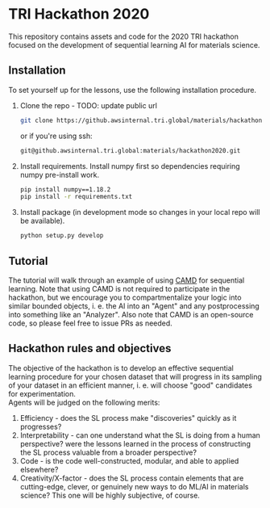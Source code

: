 # TRI Hackathon 2020

This repository contains assets and code for the 2020 TRI hackathon focused on
the development of sequential learning AI for materials science.

## Installation
To set yourself up for the lessons, use the following installation procedure.

1. Clone the repo - TODO: update public url
    ```bash
    git clone https://github.awsinternal.tri.global/materials/hackathon2020.git
    ```
    or if you're using ssh:

    ```bash
    git@github.awsinternal.tri.global:materials/hackathon2020.git
    ```

2. Install requirements.  Install numpy first so dependencies requiring 
    numpy pre-install work.
    ```bash
    pip install numpy==1.18.2
    pip install -r requirements.txt
    ```
3. Install package (in development mode so changes in your local repo will be available).
    ```bash
    python setup.py develop
    ``` 
    
## Tutorial

The tutorial will walk through an example of using [CAMD](https://github.com/TRI-AMDD/CAMD)
for sequential learning.  Note that using CAMD is not required to participate in the hackathon, but we 
encourage you to compartmentalize your logic into similar bounded objects, i. e. 
the AI into an "Agent" and any postprocessing into something like an "Analyzer".
Also note that CAMD is an open-source code, so please feel free to issue PRs as needed.

## Hackathon rules and objectives

The objective of the hackathon is to develop an effective sequential learning
procedure for your chosen dataset that will progress in its sampling of your dataset
in an efficient manner, i. e. will choose "good" candidates for experimentation.  
Agents will be judged on the following merits:

1. Efficiency - does the SL process make "discoveries" quickly as it progresses?
2. Interpretability - can one understand what the SL is doing from a human perspective?
were the lessons learned in the process of constructing the SL process valuable from a
broader perspective?
3. Code - is the code well-constructed, modular, and able to applied elsewhere?
4. Creativity/X-factor - does the SL process contain elements that are cutting-edge, 
clever, or genuinely new ways to do ML/AI in materials science?  This one will be
highly subjective, of course.


